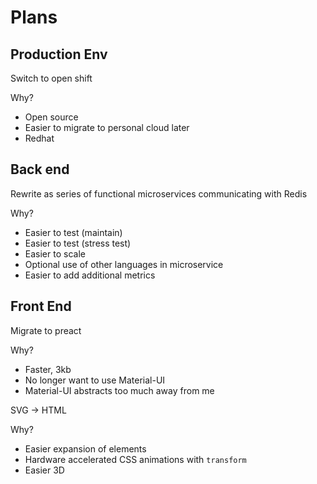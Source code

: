 # Plans

## Production Env

Switch to open shift

Why?
* Open source
* Easier to migrate to personal cloud later
* Redhat

## Back end

Rewrite as series of functional microservices communicating
with Redis

Why?
* Easier to test (maintain)
* Easier to test (stress test)
* Easier to scale
* Optional use of other languages in microservice
* Easier to add additional metrics

## Front End

Migrate to preact

Why?
* Faster, 3kb
* No longer want to use Material-UI
* Material-UI abstracts too much away from me

SVG -> HTML

Why?
* Easier expansion of elements
* Hardware accelerated CSS animations with `transform`
* Easier 3D
